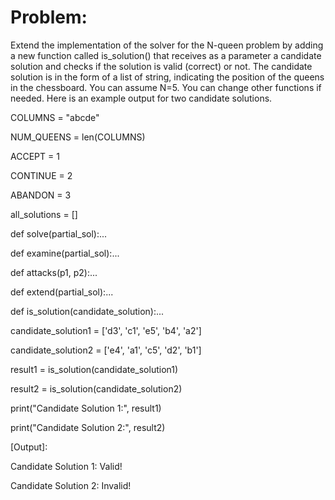 # Problem:

Extend the implementation of the solver for the N-queen problem by adding a new function
called is_solution() that receives as a parameter a candidate solution and checks if the
solution is valid (correct) or not. The candidate solution is in the form of a list of string,
indicating the position of the queens in the chessboard.
You can assume N=5.
You can change other functions if needed. Here is an example output for two candidate
solutions.

COLUMNS = "abcde"

NUM_QUEENS = len(COLUMNS)

ACCEPT = 1

CONTINUE = 2

ABANDON = 3


all_solutions = []

def solve(partial_sol):...

def examine(partial_sol):...

def attacks(p1, p2):...

def extend(partial_sol):...

def is_solution(candidate_solution):...

candidate_solution1 = ['d3', 'c1', 'e5', 'b4', 'a2']

candidate_solution2 = ['e4', 'a1', 'c5', 'd2', 'b1']

result1 = is_solution(candidate_solution1)

result2 = is_solution(candidate_solution2)

print("Candidate Solution 1:", result1)

print("Candidate Solution 2:", result2)

[Output]:

Candidate Solution 1: Valid!

Candidate Solution 2: Invalid!
